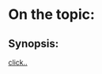 # On the topic:

## Synopsis:

[click..](https://www.notion.so/16-5-cross-BrowserStack-am-r-eb085a86297d4987bb5c2b629ab2ebe6)
